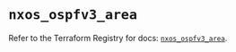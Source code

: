 # `nxos_ospfv3_area`

Refer to the Terraform Registry for docs: [`nxos_ospfv3_area`](https://registry.terraform.io/providers/ciscodevnet/nxos/0.5.10/docs/resources/ospfv3_area).
